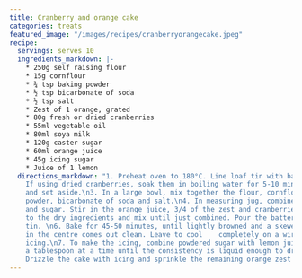 ```yaml
---
title: Cranberry and orange cake
categories: treats
featured_image: "/images/recipes/cranberryorangecake.jpeg"
recipe:
  servings: serves 10
  ingredients_markdown: |-
    * 250g self raising flour
    * 15g cornflour
    * ¾ tsp baking powder
    * ½ tsp bicarbonate of soda
    * ½ tsp salt
    * Zest of 1 orange, grated
    * 80g fresh or dried cranberries
    * 55ml vegetable oil
    * 80ml soya milk
    * 120g caster sugar
    * 60ml orange juice
    * 45g icing sugar
    * Juice of 1 lemon
  directions_markdown: "1. Preheat oven to 180°C. Line loaf tin with baking paper.\n2.
    If using dried cranberries, soak them in boiling water for 5-10 minutes. Drain
    and set aside.\n3. In a large bowl, mix together the flour, cornflour, baking
    powder, bicarbonate of soda and salt.\n4. In measuring jug, combine the oil, milk
    and sugar. Stir in the orange juice, 3/4 of the zest and cranberries.\n5. Add
    to the dry ingredients and mix until just combined. Pour the batter into the loaf
    tin. \n6. Bake for 45-50 minutes, until lightly browned and a skewer inserted
    in the centre comes out clean. Leave to cool    completely on a wire rack before
    icing.\n7. To make the icing, combine powdered sugar with lemon juice, adding
    a tablespoon at a time until the consistency is liquid enough to drizzle on top.
    Drizzle the cake with icing and sprinkle the remaining orange zest on top."
---
```

